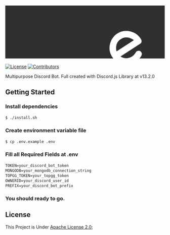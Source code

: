 [![Banner](docs/assets/banner.webp)](https://exxyll.github.io)

[![License](https://img.shields.io/github/license/gifaldyazkaa/exxyll-origin?style=for-the-badge)](LICENSE) [![Contributors](https://img.shields.io/github/contributors/gifaldyazkaa/exxyll-origin?style=for-the-badge)](https://github.com/gifaldyazkaa/exxyll-origin/graphs/contributors)

Multipurpose Discord Bot. Full created with Discord.js Library at v13.2.0

## Getting Started

### Install dependencies

```bash
$ ./install.sh
```

### Create environment variable file

```bash
$ cp .env.example .env
```

### Fill all Required Fields at .env

```
TOKEN=your_discord_bot_token
MONGODB=your_mongodb_connection_string
TOPGG_TOKEN=your_topgg_token
OWNERID=your_discord_user_id
PREFIX=your_discord_bot_prefix
```

### You should ready to go.

## License

This Project is Under [Apache License 2.0](./LICENSE);
